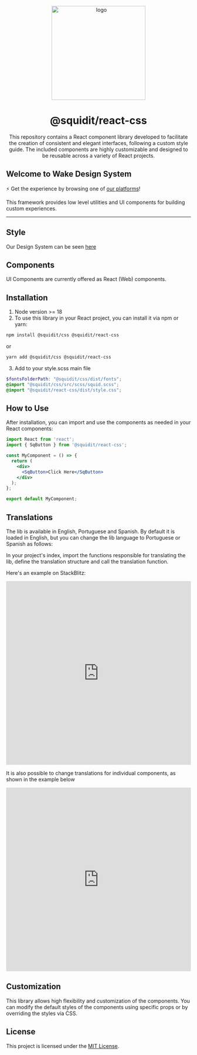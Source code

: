 <p align="center">
  <img src="https://github.com/user-attachments/assets/f6be2ec9-9aa9-4bc3-afac-89b5ca7e0b96" width="256px" align="center" alt="logo" />

  <h1 align="center">@squidit/react-css</h1>
  <p align="center">This repository contains a React component library developed to facilitate the creation of consistent and elegant interfaces, following a custom style guide. The included components are highly customizable and designed to be reusable across a variety of React projects.</p>
</p>

## Welcome to Wake Design System

⚡ Get the experience by browsing one of [our platforms](https://app.squidit.com.br)!

This framework provides low level utilities and UI components for building
custom experiences.

<hr style={{ borderWidth: "0", margin: "2rem 0" }} />

## Style

Our Design System can be seen [here](https://css.squidit.com.br/styleguide)

## Components

UI Components are currently offered as React (Web) components.

## Installation

1. Node version >= 18
2. To use this library in your React project, you can install it via npm or yarn:

```Bash
npm install @squidit/css @squidit/react-css
```
or
```Bash
yarn add @squidit/css @squidit/react-css
```

3. Add to your style.scss main file

```scss
$fontsFolderPath: "@squidit/css/dist/fonts";
@import "@squidit/css/src/scss/squid.scss";
@import "@squidit/react-css/dist/style.css";
```

## How to Use

After installation, you can import and use the components as needed in your React components:

```jsx
import React from 'react';
import { SqButton } from '@squidit/react-css';

const MyComponent = () => {
  return (
    <div>
      <SqButton>Click Here</SqButton>
    </div>
  );
};

export default MyComponent;
```

## Translations

The lib is available in English, Portuguese and Spanish. By default it is loaded in English, but you can change the lib language to Portuguese or Spanish as follows:

In your project's index, import the functions responsible for translating the lib, define the translation structure and call the translation function.

Here's an example on StackBlitz:

<iframe
  src="https://stackblitz.com/edit/vitejs-vite-uitsef?embed=1&file=src%2Fmain.tsx"
  width="100%"
  height="500px"
  frameborder="0"
  allow="accelerometer; autoplay; encrypted-media; gyroscope; picture-in-picture"
></iframe>


It is also possible to change translations for individual components, as shown in the example below

<iframe
  src="https://stackblitz.com/edit/vitejs-vite-uitsef?embed=1&file=src%2FApp.tsx"
  width="100%"
  height="500px"
  frameborder="0"
  allow="accelerometer; autoplay; encrypted-media; gyroscope; picture-in-picture"
></iframe>

## Customization

This library allows high flexibility and customization of the components. You can modify the default styles of the components using specific props or by overriding the styles via CSS.

## License

This project is licensed under the [MIT License](LICENSE).
